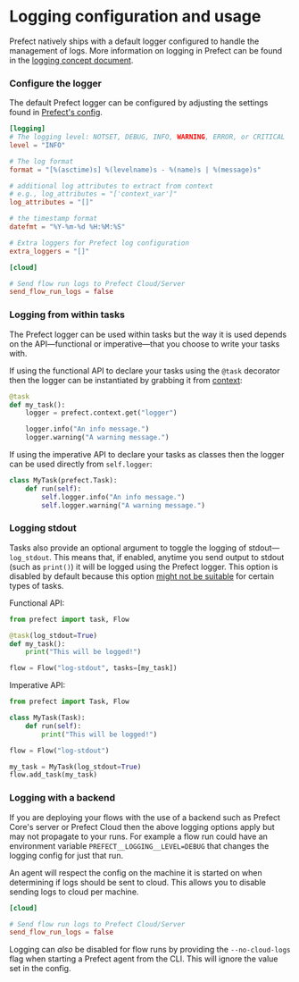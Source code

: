 
# Logging configuration and usage

Prefect natively ships with a default logger configured to handle the management of logs. More information on logging in Prefect can be found in the [logging concept document](/core/concepts/logging/).

### Configure the logger

The default Prefect logger can be configured by adjusting the settings found in [Prefect's config](/core/concepts/configuration/).

```toml
[logging]
# The logging level: NOTSET, DEBUG, INFO, WARNING, ERROR, or CRITICAL
level = "INFO"

# The log format
format = "[%(asctime)s] %(levelname)s - %(name)s | %(message)s"

# additional log attributes to extract from context
# e.g., log_attributes = "['context_var']"
log_attributes = "[]"

# the timestamp format
datefmt = "%Y-%m-%d %H:%M:%S"

# Extra loggers for Prefect log configuration
extra_loggers = "[]"

[cloud]

# Send flow run logs to Prefect Cloud/Server
send_flow_run_logs = false
```

### Logging from within tasks

The Prefect logger can be used within tasks but the way it is used depends on the API—functional or imperative—that you choose to write your tasks with.

If using the functional API to declare your tasks using the `@task` decorator then the logger can be instantiated by grabbing it from [context](/core/concepts/execution/):

```python
@task
def my_task():
    logger = prefect.context.get("logger")

    logger.info("An info message.")
    logger.warning("A warning message.")
```

If using the imperative API to declare your tasks as classes then the logger can be used directly from `self.logger`:

```python
class MyTask(prefect.Task):
    def run(self):
        self.logger.info("An info message.")
        self.logger.warning("A warning message.")
```

### Logging stdout

Tasks also provide an optional argument to toggle the logging of stdout—`log_stdout`. This means that, if enabled, anytime you send output to stdout (such as `print()`) it will be logged using the Prefect logger. This option is disabled by default because this option [might not be suitable](https://docs.python.org/3/library/contextlib.html#contextlib.redirect_stdout) for certain types of tasks.

Functional API:
```python
from prefect import task, Flow

@task(log_stdout=True)
def my_task():
    print("This will be logged!")

flow = Flow("log-stdout", tasks=[my_task])
```

Imperative API:
```python
from prefect import Task, Flow

class MyTask(Task):
    def run(self):
        print("This will be logged!")

flow = Flow("log-stdout")

my_task = MyTask(log_stdout=True)
flow.add_task(my_task)
```


### Logging with a backend

If you are deploying your flows with the use of a backend such as Prefect Core's server or Prefect Cloud then the above logging options apply but may not propagate to your runs.
For example a flow run could have an environment variable `PREFECT__LOGGING__LEVEL=DEBUG` that changes the logging config for just that run.

An agent will respect the config on the machine it is started on when determining if logs should be sent to cloud. This allows you to disable sending logs to cloud per machine.

```toml
[cloud]

# Send flow run logs to Prefect Cloud/Server
send_flow_run_logs = false
```

Logging can _also_ be disabled for flow runs by providing the `--no-cloud-logs` flag when starting a Prefect agent from the CLI. This will ignore the value set in the config.
